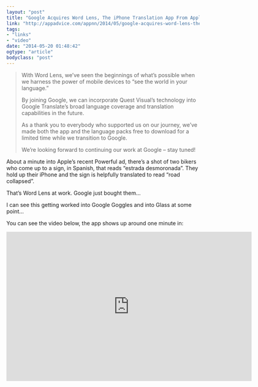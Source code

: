 ```yaml
---
layout: "post"
title: "Google Acquires Word Lens, The iPhone Translation App From Apple’s Latest Commercial"
link: "http://appadvice.com/appnn/2014/05/google-acquires-word-lens-the-iphone-translation-app-from-apples-latest-commercial"
tags: 
- "links"
- "video"
date: "2014-05-20 01:48:42"
ogtype: "article"
bodyclass: "post"
---
```


> With Word Lens, we’ve seen the beginnings of what’s possible when we harness the power of mobile devices to “see the world in your language.”
> 
>  By joining Google, we can incorporate Quest Visual’s technology into Google Translate’s broad language coverage and translation capabilities in the future.
> 
>  As a thank you to everybody who supported us on our journey, we’ve made both the app and the language packs free to download for a limited time while we transition to Google.
> 
>  We’re looking forward to continuing our work at Google – stay tuned!

About a minute into Apple’s recent Powerful ad, there’s a shot of two bikers who come up to a sign, in Spanish, that reads “estrada desmoronada”. They hold up their iPhone and the sign is helpfully translated to read “road collapsed”.

That’s Word Lens at work. Google just bought them…

I can see this getting worked into Google Goggles and into Glass at some point…

You can see the video below, the app shows up around one minute in:

<span class="embed-youtube" style="text-align:center; display: block;"><iframe allowfullscreen="true" class="youtube-player" frameborder="0" height="390" src="http://www.youtube.com/embed/ODmfmUWqlSA?version=3&rel=1&fs=1&showsearch=0&showinfo=1&iv_load_policy=1&wmode=transparent" type="text/html" width="640"></iframe></span>